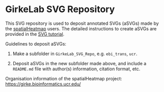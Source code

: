 # GirkeLab SVG Repository

This SVG repository is used to deposit annotated SVGs (aSVGs) made by the [spatialHeatmap](https://jianhaizhang.github.io/SVG_tutorial_file/vignette.html) users. The detailed instructions to create aSVGs are provided in the [SVG tutorial](https://jianhaizhang.github.io/SVG_tutorial_file/).  

Guidelines to deposit aSVGs:
 
1. Make a subfolder in `GirkeLab_SVG_Repo`, e.g. `ebi_trans`, `ucr`.  

2. Deposit aSVGs in the new subfolder made above, and include a `README.md` file with author(s) information, citation format, etc.  


Organisation information of the spatialHeatmap project: https://girke.bioinformatics.ucr.edu/  

